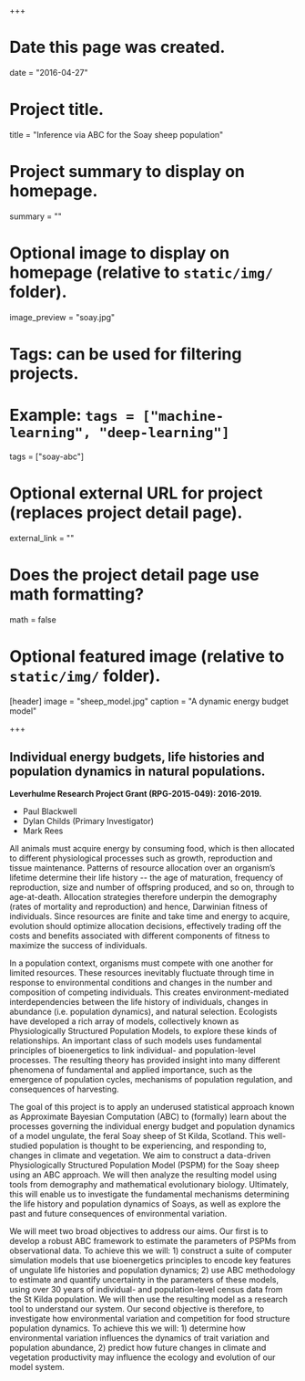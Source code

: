 +++
# Date this page was created.
date = "2016-04-27"
  
# Project title.
title = "Inference via ABC for the Soay sheep population"
  
# Project summary to display on homepage.
summary = ""
  
# Optional image to display on homepage (relative to `static/img/` folder).
image_preview = "soay.jpg"
  
# Tags: can be used for filtering projects.
# Example: `tags = ["machine-learning", "deep-learning"]`
tags = ["soay-abc"]
  
# Optional external URL for project (replaces project detail page).
external_link = ""
  
# Does the project detail page use math formatting?
math = false
  
# Optional featured image (relative to `static/img/` folder).
[header]
image = "sheep_model.jpg"
caption = "A dynamic energy budget model"
  
+++

## Individual energy budgets, life histories and population dynamics in natural populations.
**Leverhulme Research Project Grant (RPG-2015-049): 2016-2019.**

* Paul Blackwell
* Dylan Childs (Primary Investigator)
* Mark Rees

All animals must acquire energy by consuming food, which is then allocated to different physiological processes such as growth, reproduction and tissue maintenance. Patterns of resource allocation over an organism’s lifetime determine their life history -- the age of maturation, frequency of reproduction, size and number of offspring produced, and so on, through to age-at-death. Allocation strategies therefore underpin the demography (rates of mortality and reproduction) and hence, Darwinian fitness of individuals. Since resources are finite and take time and energy to acquire, evolution should optimize allocation decisions, effectively trading off the costs and benefits associated with different components of fitness to maximize the success of individuals.

In a population context, organisms must compete with one another for limited resources. These resources inevitably fluctuate through time in response to environmental conditions and changes in the number and composition of competing individuals. This creates environment-mediated interdependencies between the life history of individuals, changes in abundance (i.e. population dynamics), and natural selection. Ecologists have developed a rich array of models, collectively known as Physiologically Structured Population Models, to explore these kinds of relationships. An important class of such models uses fundamental principles of bioenergetics to link individual- and population-level processes. The resulting theory has provided insight into many different phenomena of fundamental and applied importance, such as the emergence of population cycles, mechanisms of population regulation, and consequences of harvesting.

The goal of this project is to apply an underused statistical approach known as Approximate Bayesian Computation (ABC) to (formally) learn about the processes governing the individual energy budget and population dynamics of a model ungulate, the feral Soay sheep of St Kilda, Scotland. This well-studied population is thought to be experiencing, and responding to, changes in climate and vegetation. We aim to construct a data-driven Physiologically Structured Population Model (PSPM) for the Soay sheep using an ABC approach. We will then analyze the resulting model using tools from demography and mathematical evolutionary biology. Ultimately, this will enable us to investigate the fundamental mechanisms determining the life history and population dynamics of Soays, as well as explore the past and future consequences of environmental variation.

We will meet two broad objectives to address our aims. Our first is to develop a robust ABC framework to estimate the parameters of PSPMs from observational data. To achieve this we will: 1) construct a suite of computer simulation models that use bioenergetics principles to encode key features of ungulate life histories and population dynamics; 2) use ABC methodology to estimate and quantify uncertainty in the parameters of these models, using over 30 years of individual- and population-level census data from the St Kilda population. We will then use the resulting model as a research tool to understand our system. Our second objective is therefore, to investigate how environmental variation and competition for food structure population dynamics. To achieve this we will: 1) determine how environmental variation influences the dynamics of trait variation and population abundance, 2) predict how future changes in climate and vegetation productivity may influence the ecology and evolution of our model system.